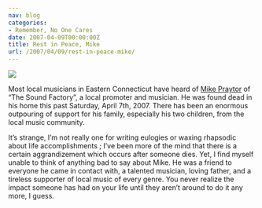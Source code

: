 ```yaml
---
nav: blog
categories:
- Remember, No One Cares
date: 2007-04-09T00:00:00Z
title: Rest in Peace, Mike
url: /2007/04/09/rest-in-peace-mike/
---
```


![][1]

Most local musicians in Eastern Connecticut have heard of [Mike Praytor][2] of “The Sound Factory”, a local promoter and musician. He was found dead in his home this past Saturday, April 7th, 2007. There has been an enormous outpouring of support for his family, especially his two children, from the local music community.

 [1]: http://evokeband.googlepages.com/ripmike.jpg
 [2]: http://www.myspace.com/mikepraytor

It’s strange, I’m not really one for writing eulogies or waxing rhapsodic about life accomplishments ; I’ve been more of the mind that there is a certain aggrandizement which occurs after someone dies. Yet, I find myself unable to think of anything bad to say about Mike. He was a friend to everyone he came in contact with, a talented musician, loving father, and a tireless supporter of local music of every genre. You never realize the impact someone has had on your life until they aren’t around to do it any more, I guess.
